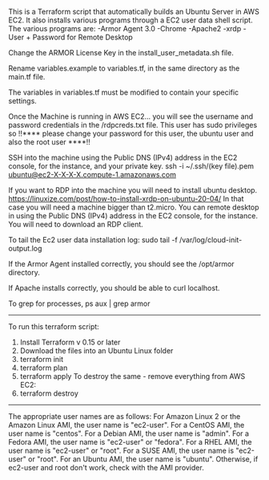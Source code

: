 This is a Terraform script that automatically builds an Ubuntu Server in AWS EC2. It also installs various programs through a EC2 user data shell script. The various programs are: -Armor Agent 3.0 -Chrome -Apache2 -xrdp -User + Password for Remote Desktop

Change the ARMOR License Key in the install_user_metadata.sh file.

Rename variables.example to variables.tf, in the same directory as the main.tf file.

The variables in variables.tf must be modified to contain your specific settings.

Once the Machine is running in AWS EC2... you will see the username and password credentials in the /rdpcreds.txt file. This user has sudo privileges so !!**** please change your password for this user, the ubuntu user and also the root user ****!!

SSH into the machine using the Public DNS (IPv4) address in the EC2 console, for the instance, and your private key. ssh -i ~/.ssh/(key file).pem ubuntu@ec2-X-X-X-X.compute-1.amazonaws.com

If you want to RDP into the machine you will need to install ubuntu desktop. 
https://linuxize.com/post/how-to-install-xrdp-on-ubuntu-20-04/
In that case you will need a machine bigger than t2.micro. You can remote desktop in using the Public DNS (IPv4) address in the EC2 console, for the instance. You will need to download an RDP client.

To tail the Ec2 user data installation log: 
sudo tail -f /var/log/cloud-init-output.log

If the Armor Agent installed correctly, you should see the /opt/armor directory. 

If Apache installs correctly, you should be able to curl localhost.

To grep for processes, ps aux | grep armor

-----
To run this terraform script:
1) Install Terraform v 0.15 or later
2) Download the files into an Ubuntu Linux folder
3) terraform init
4) terraform plan
5) terraform apply
To destroy the same - remove everything from AWS EC2:
6) terraform destroy 
-----
The appropriate user names are as follows:
For Amazon Linux 2 or the Amazon Linux AMI, the user name is "ec2-user".
For a CentOS AMI, the user name is "centos".
For a Debian AMI, the user name is "admin".
For a Fedora AMI, the user name is "ec2-user" or "fedora".
For a RHEL AMI, the user name is "ec2-user" or "root".
For a SUSE AMI, the user name is "ec2-user" or "root".
For an Ubuntu AMI, the user name is "ubuntu".
Otherwise, if ec2-user and root don't work, check with the AMI provider.


